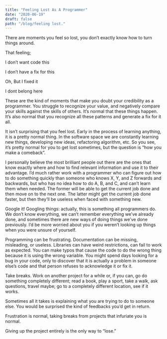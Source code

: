 ```yaml
---
title: "Feeling Lost As A Programmer"
date: "2020-06-19"
draft: false
path: "/blog/feeling lost."
---
```

There are moments you feel so lost, you don’t exactly know how to turn things around.

That feeling;

I don’t want code this 

I don’t have a fix for this

Oh, But I fixed it

I dont belong here

These are the kind of moments that make you doubt your credibility as a programmer. You struggle to recognize your value, and negatively compare your skills against the skills of others. It’s normal that these things happen. It’s also normal that you recognize all these patterns and generate a fix for it all.

It isn’t surprising that you feel lost. Early in the process of learning anything, it is a pretty normal thing. In the software space we are constantly learning new things, developing new ideas, refactoring algorithm, etc. So you see, it’s pretty normal for you to get lost sometimes, but the question is “how you make a comeback”.

I personally believe the most brilliant people out there are the ones that know exactly where and how to find relevant information and use it to their advantage. I’d much rather work with a programmer who can figure out how to do something quickly than someone who knows X, Y, and Z forwards and backwards, but who has no idea how to do A, B, and C, and can’t learn them when needed. The former will be able to get the current job done and then move on to the next one. The latter might get the current job done faster, but then they’ll be useless when faced with something new.

Google it! Googling things: actually, this is something all programmers do. We don’t know everything, we can’t remember everything we’ve already done, and sometimes there are new ways of doing things we’ve done previously. I’d be more worried about you if you weren’t looking up things when you were unsure of yourself.

Programming can be frustrating. Documentation can be missing, misleading, or useless. Libraries can have weird restrictions, can fail to work as expected. You can make typos that cause the code to do the wrong thing because it is using the wrong variable. You might spend days looking for a bug in your code, only to discover that it is actually a problem in someone else’s code and that person refuses to acknowledge it or fix it.

Take breaks. Work on another project for a while or, if you can, go do something completely different; read a book, play a sport, take a walk, ask questions, travel maybe; go to a completely different location, see if it works.

Sometimes all it takes is explaining what you are trying to do to someone else. You would be surprised the kind of feedbacks you’d get in return.

Frustration is normal, taking breaks from projects that infuriate you is normal.

Giving up the project entirely is the only way to “lose.”


